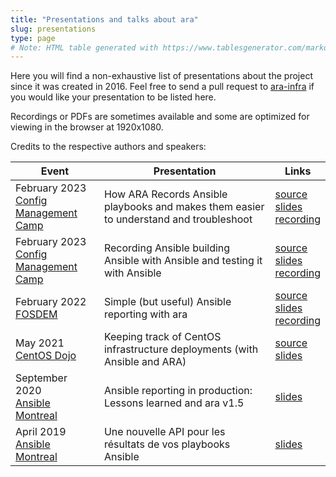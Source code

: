 ```yaml
---
title: "Presentations and talks about ara"
slug: presentations
type: page
# Note: HTML table generated with https://www.tablesgenerator.com/markdown_tables
---
```


Here you will find a non-exhaustive list of presentations about the project since it was created in 2016.
Feel free to send a pull request to [ara-infra](https://github.com/ansible-community/ara-infra/blob/master/website/content/presentations.md) if you would like your presentation to be listed here.

Recordings or PDFs are sometimes available and some are optimized for viewing in the browser at 1920x1080.

Credits to the respective authors and speakers:

| Event                                                                          | Presentation                                                                           | Links                                                                                                                                                                                                                                                                      |
|--------------------------------------------------------------------------------|----------------------------------------------------------------------------------------|----------------------------------------------------------------------------------------------------------------------------------------------------------------------------------------------------------------------------------------------------------------------------|
| February 2023<br>[Config Management Camp](https://cfgmgmtcamp.eu)              | How ARA Records Ansible playbooks and makes them easier to understand and troubleshoot | [source](https://github.com/ansible-community/ara-infra)<br>[slides](https://ara.recordsansible.org/presentations/cfg-mgmt-2023/how-ara-records-ansible-playbooks.html)<br>[recording](https://www.youtube.com/watch?v=xz2QBv0Work&t=10183s)                               |
| February 2023<br>[Config Management Camp](https://cfgmgmtcamp.eu)              | Recording Ansible building Ansible with Ansible and testing it with Ansible            | [source](https://github.com/ansible-community/ara-infra)<br>[slides](https://ara.recordsansible.org/presentations/cfg-mgmt-2023/recording-ansible-building-ansible.html)<br>[recording](https://www.youtube.com/watch?v=cv-djb_gc18&t=23820s)                              |
| February 2022<br>[FOSDEM](https://fosdem.org)                                  | Simple (but useful) Ansible reporting with ara                                         | [source](https://github.com/ansible-community/ara-infra)<br>[slides](https://ara.recordsansible.org/presentations/fosdem-2022/simple-but-useful-ansible-reporting-with-ara.html)<br>[recording](https://ftp.osuosl.org/pub/fosdem/2022/D.infra/ansible_reporting_ara.webm) |
| May 2021<br>[CentOS Dojo](https://wiki.centos.org/Events/Dojo)                 | Keeping track of CentOS infrastructure deployments (with Ansible and ARA)              | [source](https://github.com/arrfab/Presentations)<br>[slides](https://ara.recordsansible.org/presentations/centos-dojo-2021/dojo-2021-ara-and-centos-infra.html)                                                                                                           |
| September 2020<br>[Ansible Montreal](https://www.meetup.com/Ansible-Montreal/) | Ansible reporting in production: Lessons learned and ara v1.5                          | [slides](https://ara.recordsansible.org/presentations/ansible-montreal-092020/ara-in-production.pdf)                                                                                                                                                                       |
| April 2019<br>[Ansible Montreal](https://www.meetup.com/Ansible-Montreal/)     | Une nouvelle API pour les résultats de vos playbooks Ansible                           | [slides](https://ara.recordsansible.org/presentations/ansible-montreal-052019/ara-api-french.pdf)                                                                                                                                                                          |
